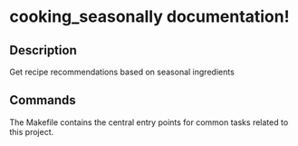 # cooking_seasonally documentation!

## Description

Get recipe recommendations based on seasonal ingredients

## Commands

The Makefile contains the central entry points for common tasks related to this project.

